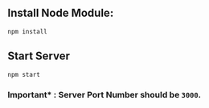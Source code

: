## Install Node Module:
```
npm install
```

## Start Server
```
npm start
```

### Important* : Server Port Number should be `3000`.
